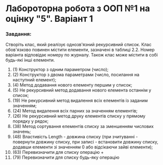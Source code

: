 ﻿# Лабороторна робота з ООП №1 на оцінку "5". Варіант 1

### Завдання:

Створіть клас, який реалізує однозв'язний рекурсивний список. Клас обов'язково повинен містити елементи, зазначені в таблиці 2.2. Номер варіанта відповідає номеру по журналу. Також клас може містити в собі будь-які інші елементи.

1. (1) Конструктор з одним параметром (число);
2. (2) Конструктор з двома параметрами (число, посилання на наступний елемент);
3. (4) Метод додавання нового елементу першим у список;
4. (5) Не рекурсивний метод додавання нового елемента останнім у список;
5. (19) Не рекурсивний метод видалення всіх елементів із заданим значенням;
6. (24) Метод видалення всіх парних за значенням елементів;
7. (26) Не рекурсивний метод друку елементів списку у прямому порядку у рядок;
8. (38) Метод сортування елементів списку за зменшенням числових значень;
9. (48) Властивість Length - довжина списку (при зчитуванні - повернути довжину списку, при записі - встановити довжину списку, додавши елементи зі значенням 0 або відсікаючи зайві елементи);
10. (63) Перевизначити для списку операцію +
11. (79) Перевизначити для списку будь-яку операцію